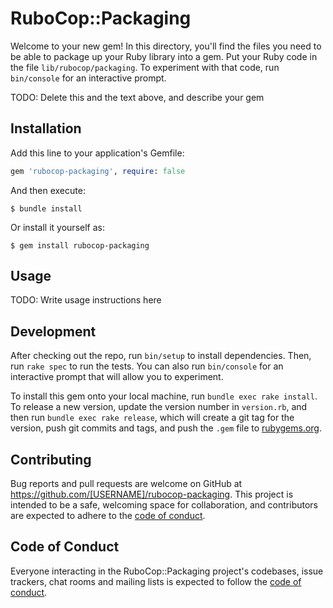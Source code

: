 # RuboCop::Packaging

Welcome to your new gem! In this directory, you'll find the files you need to be able to package up your Ruby library into a gem. Put your Ruby code in the file `lib/rubocop/packaging`. To experiment with that code, run `bin/console` for an interactive prompt.

TODO: Delete this and the text above, and describe your gem

## Installation

Add this line to your application's Gemfile:

```ruby
gem 'rubocop-packaging', require: false
```

And then execute:

    $ bundle install

Or install it yourself as:

    $ gem install rubocop-packaging

## Usage

TODO: Write usage instructions here

## Development

After checking out the repo, run `bin/setup` to install dependencies. Then, run `rake spec` to run the tests. You can also run `bin/console` for an interactive prompt that will allow you to experiment.

To install this gem onto your local machine, run `bundle exec rake install`. To release a new version, update the version number in `version.rb`, and then run `bundle exec rake release`, which will create a git tag for the version, push git commits and tags, and push the `.gem` file to [rubygems.org](https://rubygems.org).

## Contributing

Bug reports and pull requests are welcome on GitHub at https://github.com/[USERNAME]/rubocop-packaging. This project is intended to be a safe, welcoming space for collaboration, and contributors are expected to adhere to the [code of conduct](https://github.com/[USERNAME]/rubocop-packaging/blob/master/CODE_OF_CONDUCT.md).


## Code of Conduct

Everyone interacting in the RuboCop::Packaging project's codebases, issue trackers, chat rooms and mailing lists is expected to follow the [code of conduct](https://github.com/[USERNAME]/rubocop-packaging/blob/master/CODE_OF_CONDUCT.md).
